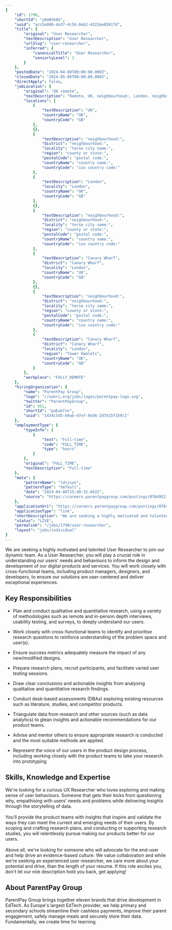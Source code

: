 ```yaml
---
{
	"id": 1798,
	"shortId": "y0oNtb8G",
	"uuid": "acc5e088-de37-4c56-8eb2-4322ee85617d",
	"title": {
		"original": "User Researcher",
		"textDescription": "User Researcher",
		"urlSlug": "user-researcher",
		"inferred": {
			"canonicalTitle": "User Researcher",
			"seniortyLevel": 3
		}
	},
	"postedDate": "2024-04-08T00:00:00.000Z",
	"closedDate": "2024-05-06T00:00:00.000Z",
	"directApply": false,
	"jobLocation": {
		"original": "UK remote",
		"textDescription": "Remote, UK, neighbourhood:, London, neighbourhood:, Canary Wharf, neighbourhood: or Canary Wharf",
		"locations": [
			{
				"textDescription": "UK",
				"countryName": "UK",
				"countryCode": "GB"
			},
			{},
			{
				"textDescription": "neighbourhood:",
				"district": "neighbourhood:",
				"locality": "terse city name:",
				"region": "county or state:",
				"postalCode": "postal code:",
				"countryName": "country name:",
				"countryCode": "iso country code:"
			},
			{
				"textDescription": "London",
				"locality": "London",
				"countryName": "UK",
				"countryCode": "GB"
			},
			{},
			{
				"textDescription": "neighbourhood:",
				"district": "neighbourhood:",
				"locality": "terse city name:",
				"region": "county or state:",
				"postalCode": "postal code:",
				"countryName": "country name:",
				"countryCode": "iso country code:"
			},
			{
				"textDescription": "Canary Wharf",
				"district": "Canary Wharf",
				"locality": "London",
				"countryName": "UK",
				"countryCode": "GB"
			},
			{},
			{
				"textDescription": "neighbourhood:",
				"district": "neighbourhood:",
				"locality": "terse city name:",
				"region": "county or state:",
				"postalCode": "postal code:",
				"countryName": "country name:",
				"countryCode": "iso country code:"
			},
			{
				"textDescription": "Canary Wharf",
				"district": "Canary Wharf",
				"locality": "London",
				"region": "Tower Hamlets",
				"countryName": "UK",
				"countryCode": "GB"
			}
		],
		"workplace": "FULLY_REMOTE"
	},
	"hiringOrganization": {
		"name": "ParentPay Group",
		"logo": "//uxbri.org/jobs/logos/parentpay-logo.svg",
		"twitter": "ParentPayGroup",
		"id": 951,
		"shortId": "paEubfsn",
		"uuid": "1434c5d5-b9ab-47ef-8e56-2d7b15f159c1"
	},
	"employmentType": {
		"typeInfo": [
			{
				"text": "Full-time",
				"code": "FULL_TIME",
				"type": "hours"
			}
		],
		"original": "FULL_TIME",
		"textDescription": "Full-time"
	},
	"meta": {
		"patternName": "ld+json",
		"patternType": "default",
		"date": "2024-04-08T15:49:32.042Z",
		"source": "https://careers.parentpaygroup.com/postings/0764952f-c0d4-4a1a-8fe5-1882181ee8fa?utm_medium=job_board&utm_source=indeed"
	},
	"applicationUri": "https://careers.parentpaygroup.com/postings/0764952f-c0d4-4a1a-8fe5-1882181ee8fa/applications/new",
	"applicationType": "link",
	"shortDescription": "We are seeking a highly motivated and talented User Researcher to join our dynamic team. As a User Researcher, you will play a crucial role in understanding our users' needs and behaviours to inform",
	"status": "LIVE",
	"permalink": "/jobs/1798/user-researcher",
	"layout": "jobs/individual"
}
---
```

<p>We are seeking a highly motivated and talented User Researcher to join our dynamic team. As a User Researcher, you will play a crucial role in understanding our users' needs and behaviours to inform the design and development of our digital products and services. You will work closely with cross-functional teams, including product managers, designers, and developers, to ensure our solutions are user-centered and deliver exceptional experiences.&nbsp;</p><h2>Key Responsibilities</h2><ul><li><p>Plan and conduct qualitative and quantitative research, using a variety of methodologies such as remote and in-person depth interviews, usability testing, and surveys, to deeply understand our users.&nbsp;</p></li><li><p>Work closely with cross-functional teams to identify and prioritise research questions to reinforce understanding of the problem space and user(s).&nbsp;</p></li><li><p>Ensure success metrics adequately measure the impact of any new/modified designs.&nbsp;</p></li><li><p>Prepare research plans, recruit participants, and facilitate varied user testing sessions.&nbsp;</p></li><li><p>Draw clear conclusions and actionable insights from analysing qualitative and quantitative research findings.&nbsp;</p></li><li><p>Conduct desk-based assessments (DBAs) exploring existing resources such as literature, studies, and competitor products.&nbsp;</p></li><li><p>Triangulate data from research and other sources (such as data analytics) to glean insights and actionable recommendations for our product teams.&nbsp;</p></li><li><p>Advise and mentor others to ensure appropriate research is conducted and the most suitable methods are applied.&nbsp;</p></li><li><p>Represent the voice of our users in the product design process, including working closely with the product teams to take your research into prototyping&nbsp;</p></li></ul><h2>Skills, Knowledge and Expertise</h2><p>We're looking for a curious UX Researcher who loves exploring and making sense of user behaviours. Someone that gets their kicks from questioning why, empathising with users' needs and problems while delivering insights through the storytelling of data.&nbsp;<br><br>You’ll provide the product teams with insights that inspire and validate the ways they can meet the current and emerging needs of their users. By scoping and crafting research plans, and conducting or supporting research studies, you will relentlessly pursue making our products better for our users.&nbsp;<br><br>Above all, we're looking for someone who will advocate for the end-user and help drive an evidence-based culture. We value collaboration and while we're seeking an experienced user researcher, we care more about your potential and drive, than the length of your resume. If this role excites you, don't let our role description hold you back, get applying!&nbsp;</p><h2>About ParentPay Group</h2><p>ParentPay Group brings together eleven brands that drive development in EdTech. As Europe's largest EdTech provider, we help primary and secondary schools streamline their cashless payments, improve their parent engagement, safely manage meals and securely store their data. Fundamentally, we create time for learning.</p>
